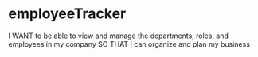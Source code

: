 # employeeTracker
I WANT to be able to view and manage the departments, roles, and employees in my company SO THAT I can organize and plan my business
